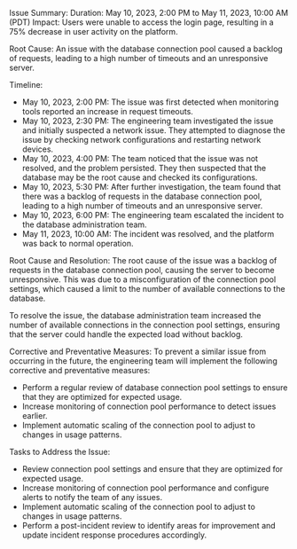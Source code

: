 Issue Summary:
Duration: May 10, 2023, 2:00 PM to May 11, 2023, 10:00 AM (PDT)
Impact: Users were unable to access the login page, resulting in a 75% decrease in user activity on the platform.

Root Cause: An issue with the database connection pool caused a backlog of requests, leading to a high number of timeouts and an unresponsive server.

Timeline:
- May 10, 2023, 2:00 PM: The issue was first detected when monitoring tools reported an increase in request timeouts.
- May 10, 2023, 2:30 PM: The engineering team investigated the issue and initially suspected a network issue. They attempted to diagnose the issue by checking network configurations and restarting network devices.
- May 10, 2023, 4:00 PM: The team noticed that the issue was not resolved, and the problem persisted. They then suspected that the database may be the root cause and checked its configurations.
- May 10, 2023, 5:30 PM: After further investigation, the team found that there was a backlog of requests in the database connection pool, leading to a high number of timeouts and an unresponsive server.
- May 10, 2023, 6:00 PM: The engineering team escalated the incident to the database administration team.
- May 11, 2023, 10:00 AM: The incident was resolved, and the platform was back to normal operation.

Root Cause and Resolution:
The root cause of the issue was a backlog of requests in the database connection pool, causing the server to become unresponsive. This was due to a misconfiguration of the connection pool settings, which caused a limit to the number of available connections to the database.

To resolve the issue, the database administration team increased the number of available connections in the connection pool settings, ensuring that the server could handle the expected load without backlog.

Corrective and Preventative Measures:
To prevent a similar issue from occurring in the future, the engineering team will implement the following corrective and preventative measures:
- Perform a regular review of database connection pool settings to ensure that they are optimized for expected usage.
- Increase monitoring of connection pool performance to detect issues earlier.
- Implement automatic scaling of the connection pool to adjust to changes in usage patterns.

Tasks to Address the Issue:
- Review connection pool settings and ensure that they are optimized for expected usage.
- Increase monitoring of connection pool performance and configure alerts to notify the team of any issues.
- Implement automatic scaling of the connection pool to adjust to changes in usage patterns.
- Perform a post-incident review to identify areas for improvement and update incident response procedures accordingly.

